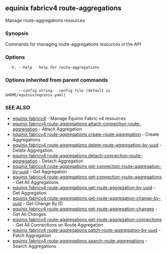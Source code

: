 ## equinix fabricv4 route-aggregations

Manage route-aggregations resources

### Synopsis

Commands for managing route-aggregations resources in the API

### Options

```
  -h, --help   help for route-aggregations
```

### Options inherited from parent commands

```
      --config string   config file (default is $HOME/equinix/equinix.yaml)
```

### SEE ALSO

* [equinix fabricv4](equinix_fabricv4.md)	 - Manage Equinix Fabric v4 resources
* [equinix fabricv4 route-aggregations attach-connection-route-aggregation](equinix_fabricv4_route-aggregations_attach-connection-route-aggregation.md)	 - Attach Aggregation
* [equinix fabricv4 route-aggregations create-route-aggregation](equinix_fabricv4_route-aggregations_create-route-aggregation.md)	 - Create Aggregations
* [equinix fabricv4 route-aggregations delete-route-aggregation-by-uuid](equinix_fabricv4_route-aggregations_delete-route-aggregation-by-uuid.md)	 - Delete Aggregation
* [equinix fabricv4 route-aggregations detach-connection-route-aggregation](equinix_fabricv4_route-aggregations_detach-connection-route-aggregation.md)	 - Detach Aggregation
* [equinix fabricv4 route-aggregations get-connection-route-aggregation-by-uuid](equinix_fabricv4_route-aggregations_get-connection-route-aggregation-by-uuid.md)	 - Get Aggregation
* [equinix fabricv4 route-aggregations get-connection-route-aggregations](equinix_fabricv4_route-aggregations_get-connection-route-aggregations.md)	 - Get All Aggregations
* [equinix fabricv4 route-aggregations get-route-aggregation-by-uuid](equinix_fabricv4_route-aggregations_get-route-aggregation-by-uuid.md)	 - Get Aggregation
* [equinix fabricv4 route-aggregations get-route-aggregation-change-by-uuid](equinix_fabricv4_route-aggregations_get-route-aggregation-change-by-uuid.md)	 - Get Change By ID
* [equinix fabricv4 route-aggregations get-route-aggregation-changes](equinix_fabricv4_route-aggregations_get-route-aggregation-changes.md)	 - Get All Changes
* [equinix fabricv4 route-aggregations get-route-aggregation-connections](equinix_fabricv4_route-aggregations_get-route-aggregation-connections.md)	 - Get All Connections on Route Aggregation
* [equinix fabricv4 route-aggregations patch-route-aggregation-by-uuid](equinix_fabricv4_route-aggregations_patch-route-aggregation-by-uuid.md)	 - Patch Aggregation
* [equinix fabricv4 route-aggregations search-route-aggregations](equinix_fabricv4_route-aggregations_search-route-aggregations.md)	 - Search Aggregations

